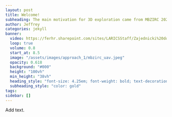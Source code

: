 ```yaml
---
layout: post
title: Welcome!
subheading: The main motivation for 3D exploration came from MBZIRC 2020 Challenge 3.
author: Jeffrey
categories: jekyll
banner:
  video: https://ferhr.sharepoint.com/sites/LARICSStaff/Zajednicki%20dokumenti/3D%20exploration/KI/mbzirc_video.mp4
  loop: true
  volume: 0.8
  start_at: 8.5
  image: "/assets/images/approach_1/mbzirc_uav.jpeg"
  opacity: 0.618
  background: "#000"
  height: "100vh"
  min_height: "38vh"
  heading_style: "font-size: 4.25em; font-weight: bold; text-decoration: underline"
  subheading_style: "color: gold"
tags: 
sidebar: []
---
```


Add text.